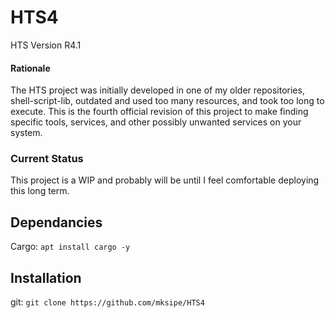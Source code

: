 # HTS4

HTS Version R4.1

#### Rationale

The HTS project was initially developed in one of my older repositories, shell-script-lib, outdated and used too many resources, and took too long to execute. This is the fourth official revision of this project to make finding specific tools, services, and other possibly unwanted services on your system.

### Current Status

This project is a WIP and probably will be until I feel comfortable deploying this long term. 

## Dependancies

Cargo: `apt install cargo -y`

## Installation

git: `git clone https://github.com/mksipe/HTS4`
